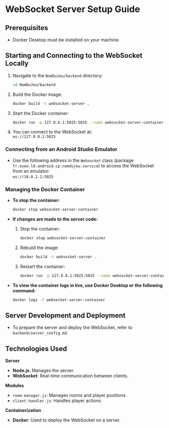 # **WebSocket Server Setup Guide**

## **Prerequisites**  
- Docker Desktop must be installed on your machine.



## **Starting and Connecting to the WebSocket Locally**  

1. Navigate to the `NomDuJeu/backend` directory:  
   ```bash
   cd NomDuJeu/backend
   ```

2. Build the Docker image:  
   ```bash
   docker build -t websocket-server .
   ```

3. Start the Docker container:  
   ```bash
   docker run -p 127.0.0.1:5025:5025 --name websocket-server-container -d websocket-server
   ```

4. You can connect to the WebSocket at:  
   `ws://127.0.0.1:5025`


### **Connecting from an Android Studio Emulator**  
- Use the following address in the `Websocket` class (package `fr.eseo.ld.android.cp.nomdujeu.service`) to access the WebSocket from an emulator:  
  `ws://10.0.2.2:5025`


### **Managing the Docker Container**  

- **To stop the container:**  
  ```bash
  docker stop websocket-server-container
  ```

- **If changes are made to the server code:**  
  1. Stop the container:  
     ```bash
     docker stop websocket-server-container
     ```
  2. Rebuild the image:  
     ```bash
     docker build -t websocket-server .
     ```
  3. Restart the container:  
     ```bash
     docker run -p 127.0.0.1:5025:5025 --name websocket-server-container -d websocket-server
     ```

- **To view the container logs in live, use Docker Desktop or the following command:**  
  ```bash
  docker logs -f websocket-server-container
  ```


## **Server Development and Deployment**  
- To prepare the server and deploy the WebSocket, refer to `backend/server_config.md`.


## **Technologies Used**  

**Server**  
- **Node.js**: Manages the server.  
- **WebSocket**: Real-time communication between clients.  

**Modules**  
- `room-manager.js`: Manages rooms and player positions.  
- `client-handler.js`: Handles player actions.  

**Containerization**  
- **Docker**: Used to deploy the WebSocket on a server.  
